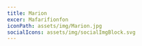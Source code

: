```yaml
---
title: Marion
excer: Mafarifionfon
iconPath: assets/img/Marion.jpg
socialIcons: assets/img/socialImgBlock.svg
---
```


